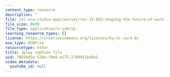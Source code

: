 ```yaml
---
content_type: resource
description: ''
file: /ol-ocw-studio-app/courses/res-15-003-shaping-the-future-of-work-15-662x-spring-2016/70556d5e524ef9e9e1752709941ba8a1_C_akTI3vnHQ.srt
file_size: 8639
file_type: application/x-subrip
learning_resource_types: []
license: https://creativecommons.org/licenses/by-nc-sa/4.0/
ocw_type: OCWFile
resourcetype: Other
title: 3play caption file
uid: 70556d5e-524e-f9e9-e175-2709941ba8a1
video_metadata:
  youtube_id: null
---
```

